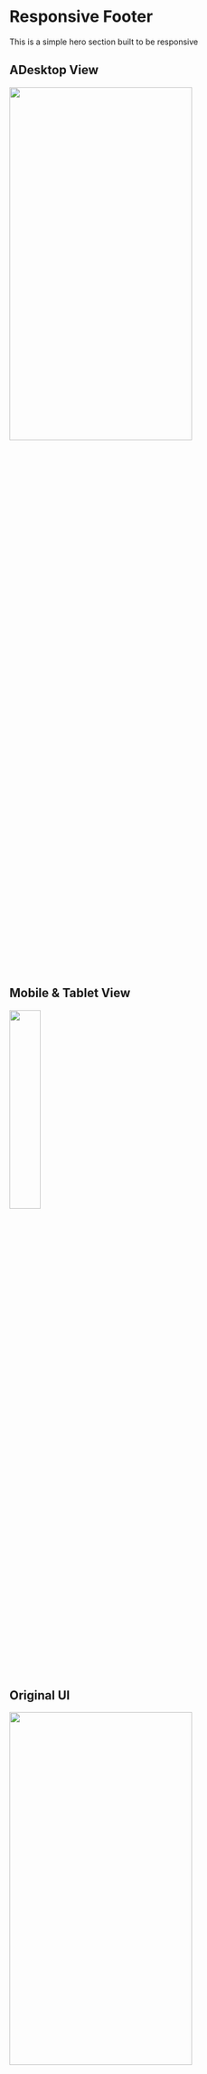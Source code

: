 # Responsive Footer

This is a simple hero section built to be responsive

## ADesktop View

<img src="https://raw.githubusercontent.com/essilfiequansah/EarthFund-Clone/master/screenshots/desktop.png" width="80%"  height="40%"/>

## Mobile & Tablet View

<img src="https://raw.githubusercontent.com/essilfiequansah/EarthFund-Clone/master/screenshots/mobile.png" width="33%"  height="30%"/>

## Original UI

<img src="https://raw.githubusercontent.com/essilfiequansah/EarthFund-Clone/master/screenshots/Original.png" width="80%"  height="40%"/>

## Author

**Benjamin Essilfie-Quansah**

- [**Twitter**](https://twitter.com/essilfiequansah)
- [**Linkedin**](https://www.linkedin.com/in/essilfiequansah/)
